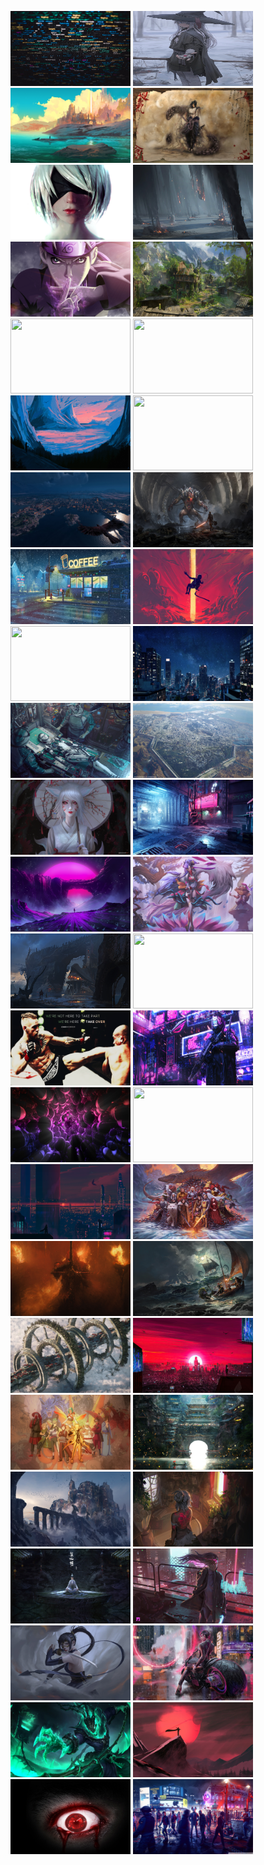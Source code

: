 <img src="./wallhaven-2eroxm.jpg" height="120" width="192" /> <img src="./wallhaven-e7z82w.jpg" height="120" width="192" /> <img src="./wallhaven-rd3jv7.jpg" height="120" width="192" /> <img src="./wallhaven-43lpl6.jpg" height="120" width="192" /> <img src="./wallhaven-eyl1xr.jpg" height="120" width="192" /> <img src="./wallhaven-rd3w77.jpg" height="120" width="192" /> <img src="./wallhaven-4d36wg.png" height="120" width="192" /> <img src="./wallhaven-eyr2vk.jpg" height="120" width="192" /> <img src="./wallhaven-rd3wrq.jpg" height="120" width="192" /> <img src="./wallhaven-57ljm8.jpg" height="120" width="192" /> <img src="./wallhaven-g7zqje.jpg" height="120" width="192" /> <img src="./wallhaven-rd3zm1.jpg" height="120" width="192" /> <img src="./wallhaven-5w6md1.jpg" height="120" width="192" /> <img src="./wallhaven-g8vvdd.jpg" height="120" width="192" /> <img src="./wallhaven-v9x6gm.jpg" height="120" width="192" /> <img src="./wallhaven-5w6ro8.jpg" height="120" width="192" /> <img src="./wallhaven-j39dpw.png" height="120" width="192" /> <img src="./wallhaven-v9xlgm.jpg" height="120" width="192" /> <img src="./wallhaven-6k8kkx.jpg" height="120" width="192" /> <img src="./wallhaven-j39jqp.jpg" height="120" width="192" /> <img src="./wallhaven-v9xpzl.jpg" height="120" width="192" /> <img src="./wallhaven-6oj2x7.jpg" height="120" width="192" /> <img src="./wallhaven-k73lmm.jpg" height="120" width="192" /> <img src="./wallhaven-v9xvo5.jpg" height="120" width="192" /> <img src="./wallhaven-6oje97.jpg" height="120" width="192" /> <img src="./wallhaven-l392mr.jpg" height="120" width="192" /> <img src="./wallhaven-w86z16.png" height="120" width="192" /> <img src="./wallhaven-72gkpo.jpg" height="120" width="192" /> <img src="./wallhaven-lmr2vr.jpg" height="120" width="192" /> <img src="./wallhaven-wywkyr.jpg" height="120" width="192" /> <img src="./wallhaven-83pmmy.jpg" height="120" width="192" /> <img src="./wallhaven-oxw2vp.jpg" height="120" width="192" /> <img src="./wallhaven-x85e9d.jpg" height="120" width="192" /> <img src="./wallhaven-83prqk.jpg" height="120" width="192" /> <img src="./wallhaven-oxzk8m.jpg" height="120" width="192" /> <img src="./wallhaven-xlq1rv.jpg" height="120" width="192" /> <img src="./wallhaven-8xvp5y.jpg" height="120" width="192" /> <img src="./wallhaven-pk3jw9.jpg" height="120" width="192" /> <img src="./wallhaven-y87d8x.jpg" height="120" width="192" /> <img src="./wallhaven-967rgd.jpg" height="120" width="192" /> <img src="./wallhaven-q29gml.jpg" height="120" width="192" /> <img src="./wallhaven-ym1wp7.jpg" height="120" width="192" /> <img src="./wallhaven-dg22dg.jpg" height="120" width="192" /> <img src="./wallhaven-q29q9q.jpg" height="120" width="192" /> <img src="./wallhaven-zm63wo.jpg" height="120" width="192" /> <img src="./wallhaven-dpx33m.jpg" height="120" width="192" /> <img src="./wallhaven-qdgk9d.jpg" height="120" width="192" /> <img src="./watch_dogs_legion_game_2020-wallpaper-1920x1200.jpg" height="120" width="192" />
